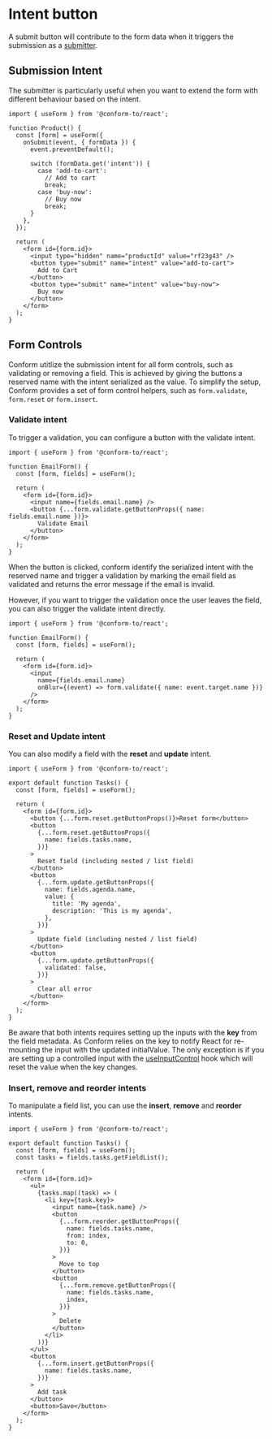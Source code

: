 # Intent button

A submit button will contribute to the form data when it triggers the submission as a [submitter](https://developer.mozilla.org/en-US/docs/Web/API/SubmitEvent/submitter).

## Submission Intent

The submitter is particularly useful when you want to extend the form with different behaviour based on the intent.

```tsx
import { useForm } from '@conform-to/react';

function Product() {
  const [form] = useForm({
    onSubmit(event, { formData }) {
      event.preventDefault();

      switch (formData.get('intent')) {
        case 'add-to-cart':
          // Add to cart
          break;
        case 'buy-now':
          // Buy now
          break;
      }
    },
  });

  return (
    <form id={form.id}>
      <input type="hidden" name="productId" value="rf23g43" />
      <button type="submit" name="intent" value="add-to-cart">
        Add to Cart
      </button>
      <button type="submit" name="intent" value="buy-now">
        Buy now
      </button>
    </form>
  );
}
```

## Form Controls

Conform utitlize the submission intent for all form controls, such as validating or removing a field. This is achieved by giving the buttons a reserved name with the intent serialized as the value. To simplify the setup, Conform provides a set of form control helpers, such as `form.validate`, `form.reset` or `form.insert`.

### Validate intent

To trigger a validation, you can configure a button with the validate intent.

```tsx
import { useForm } from '@conform-to/react';

function EmailForm() {
  const [form, fields] = useForm();

  return (
    <form id={form.id}>
      <input name={fields.email.name} />
      <button {...form.validate.getButtonProps({ name: fields.email.name })}>
        Validate Email
      </button>
    </form>
  );
}
```

When the button is clicked, conform identify the serialized intent with the reserved name and trigger a validation by marking the email field as validated and returns the error message if the email is invalid.

However, if you want to trigger the validation once the user leaves the field, you can also trigger the validate intent directly.

```tsx
import { useForm } from '@conform-to/react';

function EmailForm() {
  const [form, fields] = useForm();

  return (
    <form id={form.id}>
      <input
        name={fields.email.name}
        onBlur={(event) => form.validate({ name: event.target.name })}
      />
    </form>
  );
}
```

### Reset and Update intent

You can also modify a field with the **reset** and **update** intent.

```tsx
import { useForm } from '@conform-to/react';

export default function Tasks() {
  const [form, fields] = useForm();

  return (
    <form id={form.id}>
      <button {...form.reset.getButtonProps()}>Reset form</button>
      <button
        {...form.reset.getButtonProps({
          name: fields.tasks.name,
        })}
      >
        Reset field (including nested / list field)
      </button>
      <button
        {...form.update.getButtonProps({
          name: fields.agenda.name,
          value: {
            title: 'My agenda',
            description: 'This is my agenda',
          },
        })}
      >
        Update field (including nested / list field)
      </button>
      <button
        {...form.update.getButtonProps({
          validated: false,
        })}
      >
        Clear all error
      </button>
    </form>
  );
}
```

Be aware that both intents requires setting up the inputs with the **key** from the field metadata. As Conform relies on the key to notify React for re-mounting the input with the updated initialValue. The only exception is if you are setting up a controlled input with the [useInputControl](./api/react/useInputControl.md) hook which will reset the value when the key changes.

### Insert, remove and reorder intents

To manipulate a field list, you can use the **insert**, **remove** and **reorder** intents.

```tsx
import { useForm } from '@conform-to/react';

export default function Tasks() {
  const [form, fields] = useForm();
  const tasks = fields.tasks.getFieldList();

  return (
    <form id={form.id}>
      <ul>
        {tasks.map((task) => (
          <li key={task.key}>
            <input name={task.name} />
            <button
              {...form.reorder.getButtonProps({
                name: fields.tasks.name,
                from: index,
                to: 0,
              })}
            >
              Move to top
            </button>
            <button
              {...form.remove.getButtonProps({
                name: fields.tasks.name,
                index,
              })}
            >
              Delete
            </button>
          </li>
        ))}
      </ul>
      <button
        {...form.insert.getButtonProps({
          name: fields.tasks.name,
        })}
      >
        Add task
      </button>
      <button>Save</button>
    </form>
  );
}
```
